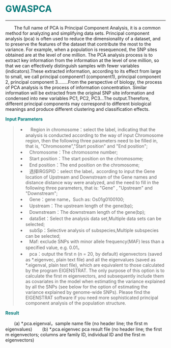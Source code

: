 # <font color="#007979">GWASPCA</font>


---

&#160; &#160; &#160; &#160;The full name of PCA is Principal Component Analysis, it is a common method for analyzing and simplifying data sets. Principal component analysis (pca) is often used to reduce the dimensionality of a dataset, and to preserve the features of the dataset that contribute the most to the variance. For example, when a population is resequenced, the SNP sites obtained are at the level of one million. The PCA analysis process is to extract key information from the information at the level of one million, so that we can effectively distinguish samples with fewer variables (indicators).These extracted information, according to its effect from large to small, we call principal component1 (component1), principal component 2, principal component 3........From the perspective of biology, the process of PCA analysis is the process of information concentration. Similar information will be extracted from the original SNP site information and condensed into new variables PC1, PC2, PC3...The output.Therefore, different principal components may correspond to different biological meanings and produce different clustering and classification effects.


**<font color="#007979">Input Parameters</font>**

> * &#160; &#160; Region in chromosome：select the label, indicating that the analysis is conducted according to the way of input Chromosome region, then the following three parameters need to be filled in, that is, "Chromosome","Start position" and "End position";
> * &#160; &#160;<label id='chromsome'>Chromosome：</label>The chromosome number;
> * &#160; &#160;<label id='start'>Start position：</label>The start position on the chromosome;
> * &#160; &#160;<label id='end'>End position：</label>The end position on the chromosome;
> * &#160; &#160;选择IRGSPID：select the label，according to input the Gene location of Upstream and Downstream of the Gene names and distance distance way were analyzed, and the need to fill in the following three parameters, that is: "Gene" , "Upstream" and "Downstream";
> * &#160; &#160;<label id='gene'>Gene：</label>gene name，Such as: Os01g0100100;
> * &#160; &#160;<label id='upstream'>Upstream：</label>The upstream length of the gene(bp);
> * &#160; &#160;<label id='downstream'>Downstream：</label>The downstream length of the gene(bp);
> * &#160; &#160;<label id='dataset'>dataSet：</label>Select the analysis data set,Multiple data sets can be selected;
> * &#160; &#160;<label id='subSp'>subSp：</label>Selective analysis of subspecies,Multiple subspecies can be selected;
> * &#160; &#160;<label id='maf'>Maf: </label>exclude SNPs with minor allele frequency(MAF) less than a specified value, e.g. 0.01。
> * &#160; &#160;<label id='pca'>pca：</label>output the first n (n = 20, by default) eigenvectors (saved as *.eigenvec, plain text file) and all the eigenvalues (saved as *.eigenval, plain text file), which are equivalent to those calculated by the program EIGENSTRAT. The only purpose of this option is to calculate the first m eigenvectors, and subsequently include them as covariates in the model when estimating the variance explained by all the SNPs (see below for the option of estimating the variance explained by genome-wide SNPs). Please find the EIGENSTRAT software if you need more sophisticated principal component analysis of the population structure.

**<font color="#007979">Result</font>**

&#160; &#160; &#160; &#160;(a)	*.pca.eigenval，sample name file (no header line; the first m eigenvalues) 
&#160; &#160; &#160; &#160;(b)	*.pca.eigenvec pca result file (no header line; the first m eigenvectors; columns are family ID, individual ID and the first m eigenvectors)
